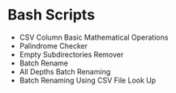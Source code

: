 # Bash Scripts
- CSV Column Basic Mathematical Operations
- Palindrome Checker
- Empty Subdirectories Remover
- Batch Rename
- All Depths Batch Renaming
- Batch Renaming Using CSV File Look Up
